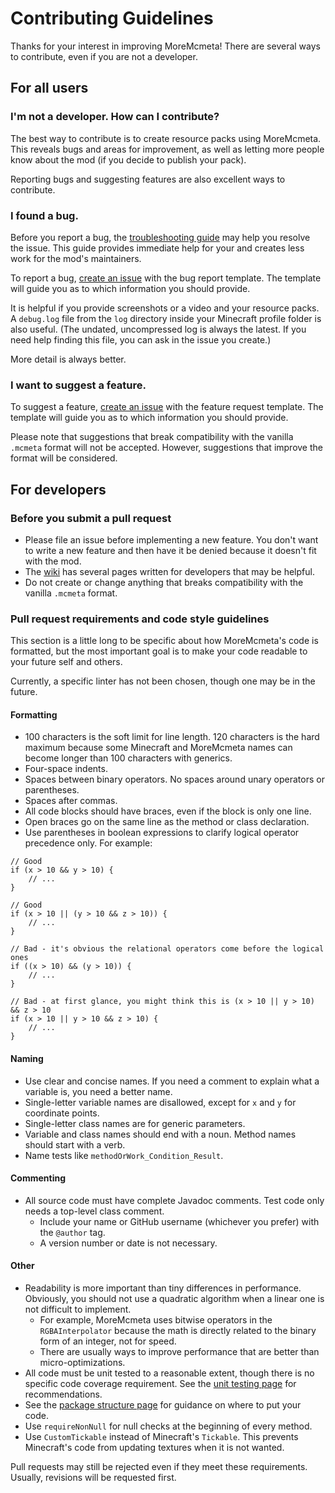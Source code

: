 # Contributing Guidelines
Thanks for your interest in improving MoreMcmeta! There are several ways to contribute, even if you are not a developer.

## For all users

### I'm not a developer. How can I contribute?
The best way to contribute is to create resource packs using MoreMcmeta. This reveals bugs and areas for improvement, as well as letting more people know about the mod (if you decide to publish your pack).

Reporting bugs and suggesting features are also excellent ways to contribute.

### I found a bug.
Before you report a bug, the [troubleshooting guide](https://github.com/soir20/MoreMcmeta/wiki/User-Docs:-Troubleshooting) may help you resolve the issue. This guide provides immediate help for your and creates less work for the mod's maintainers.

To report a bug, [create an issue](https://github.com/soir20/MoreMcmeta/issues) with the bug report template. The template will guide you as to which information you should provide.

It is helpful if you provide screenshots or a video and your resource packs. A `debug.log` file from the `log` directory inside your Minecraft profile folder is also useful. (The undated, uncompressed log is always the latest. If you need help finding this file, you can ask in the issue you create.)

More detail is always better.

### I want to suggest a feature.
To suggest a feature, [create an issue](https://github.com/soir20/MoreMcmeta/issues) with the feature request template. The template will guide you as to which information you should provide.

Please note that suggestions that break compatibility with the vanilla `.mcmeta` format will not be accepted. However, suggestions that improve the format will be considered.

## For developers

### Before you submit a pull request
* Please file an issue before implementing a new feature. You don't want to write a new feature and then have it be denied because it doesn't fit with the mod.
* The [wiki](https://github.com/soir20/MoreMcmeta/wiki) has several pages written for developers that may be helpful.
* Do not create or change anything that breaks compatibility with the vanilla `.mcmeta` format.

### Pull request requirements and code style guidelines
This section is a little long to be specific about how MoreMcmeta's code is formatted, but the most important goal is to make your code readable to your future self and others.

Currently, a specific linter has not been chosen, though one may be in the future.

#### Formatting
* 100 characters is the soft limit for line length. 120 characters is the hard maximum because some Minecraft and MoreMcmeta names can become longer than 100 characters with generics.
* Four-space indents.
* Spaces between binary operators. No spaces around unary operators or parentheses.
* Spaces after commas.
* All code blocks should have braces, even if the block is only one line.
* Open braces go on the same line as the method or class declaration.
* Use parentheses in boolean expressions to clarify logical operator precedence only. For example:
```
// Good
if (x > 10 && y > 10) {
    // ...
}

// Good
if (x > 10 || (y > 10 && z > 10)) {
    // ...
}

// Bad - it's obvious the relational operators come before the logical ones
if ((x > 10) && (y > 10)) {
    // ...
}

// Bad - at first glance, you might think this is (x > 10 || y > 10) && z > 10
if (x > 10 || y > 10 && z > 10) {
    // ...
}
```

#### Naming
* Use clear and concise names. If you need a comment to explain what a variable is, you need a better name.
* Single-letter variable names are disallowed, except for `x` and `y` for coordinate points. 
* Single-letter class names are for generic parameters.
* Variable and class names should end with a noun. Method names should start with a verb.
* Name tests like `methodOrWork_Condition_Result`.

#### Commenting
* All source code must have complete Javadoc comments. Test code only needs a top-level class comment.
    * Include your name or GitHub username (whichever you prefer) with the `@author` tag.
    * A version number or date is not necessary.

#### Other
* Readability is more important than tiny differences in performance. Obviously, you should not use a quadratic algorithm when a linear one is not difficult to implement.
    * For example, MoreMcmeta uses bitwise operators in the `RGBAInterpolator` because the math is directly related to the binary form of an integer, not for speed.
    * There are usually ways to improve performance that are better than micro-optimizations.
* All code must be unit tested to a reasonable extent, though there is no specific code coverage requirement. See the [unit testing page](https://github.com/soir20/MoreMcmeta/wiki/Dev-Docs:-Unit-Testing) for recommendations.
* See the [package structure page](https://github.com/soir20/MoreMcmeta/wiki/Dev-Docs:-Package-Structure) for guidance on where to put your code.
* Use `requireNonNull` for null checks at the beginning of every method.
* Use `CustomTickable` instead of Minecraft's `Tickable`. This prevents Minecraft's code from updating textures when it is not wanted.

Pull requests may still be rejected even if they meet these requirements. Usually, revisions will be requested first.
